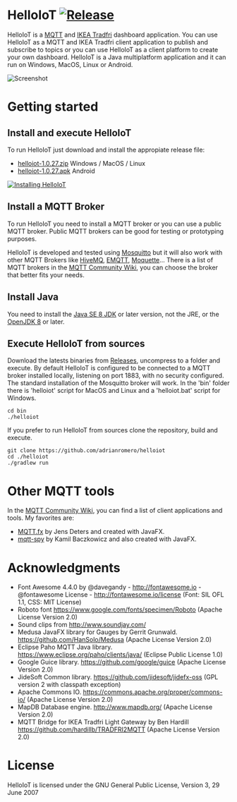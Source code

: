 HelloIoT [![Release](https://jitpack.io/v/adrianromero/helloiot.svg)](https://jitpack.io/#adrianromero/helloiot)
========

HelloIoT is a [MQTT](https://en.wikipedia.org/wiki/MQTT) and [IKEA Tradfri](https://www.ikea.com/gb/en/products/lighting/smart-lighting/) dashboard application. 
You can use HelloIoT as a MQTT and IKEA Tradfri client application to publish and subscribe to topics or you can use HelloIoT as a client platform to create your own dashboard. 
HelloIoT is a Java multiplatform application and it can run on Windows, MacOS, Linux or Android.

![Screenshot](https://i.imgur.com/sCqU6Qi.png)

Getting started
===============

Install and execute HelloIoT
----------------------------

To run HelloIoT just download and install the appropiate release file:

* [helloiot-1.0.27.zip](https://github.com/adrianromero/helloiot/releases/download/1.0.27/helloiot-1.0.27.zip) Windows / MacOS / Linux
* [helloiot-1.0.27.apk](https://github.com/adrianromero/helloiot/releases/download/1.0.27/helloiot-1.0.27.apk) Android

[![Installing HelloIoT](https://img.youtube.com/vi/RuxUUHpTbR0/0.jpg)](https://www.youtube.com/watch?v=RuxUUHpTbR0)

Install a MQTT Broker
----------------------

To run HelloIoT you need to install a MQTT broker or you can use a public MQTT broker. Public MQTT brokers can be good for testing or prototyping purposes.

HelloIoT is developed and tested using [Mosquitto](http://mosquitto.org/) but it will also work 
with other MQTT Brokers like [HiveMQ](http://www.hivemq.com/), [EMQTT](http://emqtt.io/), 
[Moquette](https://github.com/andsel/moquette)...
There is a list of MQTT brokers in the [MQTT Community Wiki](https://github.com/mqtt/mqtt.github.io/wiki/servers), you can choose the broker that better fits your needs.

Install Java
------------

You need to install the [Java SE 8 JDK](http://www.oracle.com/technetwork/es/java/javase/downloads/index.html) or later version, not the JRE, 
or the [OpenJDK 8](http://openjdk.java.net/install/) or later.

Execute HelloIoT from sources
-----------------------------

Download the latests binaries from [Releases](https://github.com/adrianromero/helloiot/releases), uncompress to a folder and execute. By default HelloIoT is configured to be connected to a MQTT broker installed locally, listening on port 1883, with no security configured. 
The standard installation of the Mosquitto broker will work. In the 'bin' folder there is 'helloiot' script for MacOS and Linux and a 'helloiot.bat' script for Windows.

```
cd bin
./helloiot
```

If you prefer to run HelloIoT from sources clone the repository, build and execute.
 
```
git clone https://github.com/adrianromero/helloiot
cd ./helloiot
./gradlew run
```

Other MQTT tools
================

In the [MQTT Community Wiki](https://github.com/mqtt/mqtt.github.io/wiki/tools), you can find a list of client applications and tools. 
My favorites are:

* [MQTT.fx](http://mqttfx.org/) by Jens Deters and created with JavaFX.
* [mqtt-spy](http://kamilfb.github.io/mqtt-spy/) by Kamil Baczkowicz and also created with JavaFX.

Acknowledgments
===============

* Font Awesome 4.4.0 by @davegandy - http://fontawesome.io - @fontawesome License - http://fontawesome.io/license (Font: SIL OFL 1.1, CSS: MIT License)
* Roboto font https://www.google.com/fonts/specimen/Roboto (Apache License Version 2.0)
* Sound clips from http://www.soundjay.com/
* Medusa JavaFX library for Gauges by Gerrit Grunwald. https://github.com/HanSolo/Medusa (Apache License Version 2.0)
* Eclipse Paho MQTT Java library. https://www.eclipse.org/paho/clients/java/ (Eclipse Public License 1.0)
* Google Guice library. https://github.com/google/guice (Apache License Version 2.0)
* JideSoft Common library. https://github.com/jidesoft/jidefx-oss  (GPL version 2 with classpath exception)
* Apache Commons IO. https://commons.apache.org/proper/commons-io/ (Apache License Version 2.0)
* MapDB Database engine. http://www.mapdb.org/ (Apache License Version 2.0)
* MQTT Bridge for IKEA Tradfri Light Gateway by Ben Hardill https://github.com/hardillb/TRADFRI2MQTT (Apache License Version 2.0)

License
=======

HelloIoT is licensed under the GNU General Public License, Version 3, 29 June 2007
